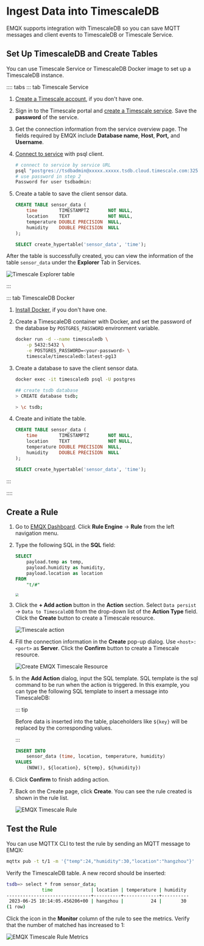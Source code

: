 # Ingest Data into TimescaleDB

EMQX supports integration with TimescaleDB so you can save MQTT messages and client events to TimescaleDB or Timescale Service.

## Set Up TimescaleDB and Create Tables

You can use Timescale Service or TimescaleDB Docker image to set up a TimescaleDB instance.

:::: tabs 
::: tab Timescale Service

1. [Create a Timescale account](https://docs.timescale.com/getting-started/latest/services/#create-your-timescale-account), if you don't have one.
  
2. Sign in to the Timescale portal and [create a Timescale service](https://docs.timescale.com/getting-started/latest/services/#create-your-first-service). Save the **password** of the service.

3. Get the connection information from the service overview page. The fields required by EMQX include **Database name**, **Host**, **Port,** and **Username**.

4. [Connect to service](https://docs.timescale.com/getting-started/latest/services/#connect-to-your-service) with psql client.

   ```bash
   # connect to service by service URL
   psql "postgres://tsdbadmin@xxxxx.xxxxx.tsdb.cloud.timescale.com:32541/tsdb?sslmode=require"
   # use password in step 2
   Password for user tsdbadmin:
   ```

5. Create a table to save the client sensor data.

   ```sql
   CREATE TABLE sensor_data (
       time        TIMESTAMPTZ       NOT NULL,
       location    TEXT              NOT NULL,
       temperature DOUBLE PRECISION  NULL,
       humidity    DOUBLE PRECISION  NULL
   );
   
   SELECT create_hypertable('sensor_data', 'time');
   ```

After the table is successfully created, you can view the information of the table `sensor_data` under the **Explorer** Tab in Services.

![Timescale Explorer table](./assets/rule-engine/timescale-explorer-table.png)

:::

::: tab TimescaleDB Docker

1. [Install Docker](https://docs.docker.com/install/), if you don't have one.

2. Create a TimescaleDB container with Docker, and set the password of the database by `POSTGRES_PASSWORD` environment variable.

   ```bash
   docker run -d --name timescaledb \
       -p 5432:5432 \
       -e POSTGRES_PASSWORD=<your-password> \
       timescale/timescaledb:latest-pg13
   ```

3. Create a database to save the client sensor data.

   ```bash
   docker exec -it timescaledb psql -U postgres
   
   ## create tsdb database
   > CREATE database tsdb;
   
   > \c tsdb;
   ```

4. Create and initiate the table.

   ```sql
   CREATE TABLE sensor_data (
       time        TIMESTAMPTZ       NOT NULL,
       location    TEXT              NOT NULL,
       temperature DOUBLE PRECISION  NULL,
       humidity    DOUBLE PRECISION  NULL
   );
   
   SELECT create_hypertable('sensor_data', 'time');
   ```

:::

::::

## Create a Rule

1. Go to [EMQX Dashboard](http://127.0.0.1:18083/#/rules). Click **Rule Engine** -> **Rule** from the left navigation menu.

2. Type the following SQL in the **SQL** field:

   ```sql
   SELECT
       payload.temp as temp,
       payload.humidity as humidity,
       payload.location as location
   FROM
       "t/#"
   ```

   <img src="./assets/rule-engine/timescale-rule-sql.png" style="zoom:50%;" />

3. Click the **+ Add action** button in the **Action** section. Select `Data persist` -> `Data to TimescaleDB` from the drop-down list of the **Action Type** field. Click the **Create** button to create a Timescale resource.

   ![Timescale action](./assets/rule-engine/timescale-action.png)

4. Fill the connection information in the **Create** pop-up dialog. Use `<host>:<port>` as **Server**. Click the **Confirm** button to create a Timescale resource.

   ![Create EMQX Timescale Resource](./assets/rule-engine/timescale-resource.png)

5. In the **Add Action** dialog, input the SQL template. SQL template is the sql command to be run when the action is triggered. In this example, you can type the following SQL template to insert a message into TimescaleDB:

     ::: tip

     Before data is inserted into the table, placeholders like `${key}` will be replaced by the corresponding values.

     :::

   ```sql
   INSERT INTO 
       sensor_data (time, location, temperature, humidity)
   VALUES 
       (NOW(), ${location}, ${temp}, ${humidity})
   ```

6. Click **Confirm** to finish adding action. 

6. Back on the Create page, click **Create**. You can see the rule created is shown in the rule list.

   ![EMQX Timescale Rule](./assets/rule-engine/timescale-rule-list.png)


## Test the Rule

You can use MQTTX CLI to test the rule by sending an MQTT message to EMQX:

```bash
mqttx pub -t t/1 -m '{"temp":24,"humidity":30,"location":"hangzhou"}'
```

Verify the TimescaleDB table. A new record should be inserted:

```bash
tsdb=> select * from sensor_data;
             time              | location | temperature | humidity
-------------------------------+----------+-------------+----------
 2023-06-25 10:14:05.456206+00 | hangzhou |          24 |       30
(1 row)
```

Click the icon in the **Monitor** column of the rule to see the metrics. Verify that the number of matched has increased to 1:

![EMQX Timescale Rule Metrics](./assets/rule-engine/timescale-rule-metrics.png)
